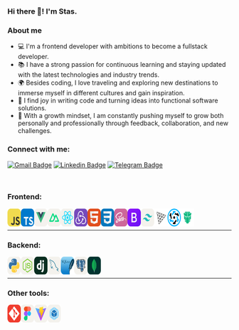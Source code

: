 ### Hi there 👋! I'm Stas.

### About me

- 💻 I'm a frontend developer with ambitions to become a fullstack developer.
- 📚 I have a strong passion for continuous learning and staying updated with the latest technologies and industry trends.
- 🌍 Besides coding, I love traveling and exploring new destinations to immerse myself in different cultures and gain inspiration.
- 🤩 I find joy in writing code and turning ideas into functional software solutions.
- 🤔 With a growth mindset, I am constantly pushing myself to grow both personally and professionally through feedback, collaboration, and new challenges.

### Connect with me:
[![Gmail Badge](https://img.shields.io/badge/-stanislavocunev1@gmail.com-c14438?style=flat-square&logo=Gmail&logoColor=white&link=mailto:stanislavocunev1@gmail.com)](mailto:stanislavocunev1@gmail.com)
 [![Linkedin Badge](https://img.shields.io/badge/-stanislavocunev-blue?style=flat-square&logo=Linkedin&logoColor=white&link=https://www.linkedin.com/in/stanislav-ocunev-203106238/)](https://www.linkedin.com/in/stanislav-ocunev-203106238/)
 [![Telegram Badge](https://img.shields.io/badge/-stanislavocunev-blue?style=flat-square&logo=Telegram&logoColor=white&link=https://t.me/ocunevstas)](https://t.me/ocunevstas)



<br />

### Frontend:


<img align="left" alt="JavaScript" width="30" height="40" src="icons-svg/js.svg" />
<img align="left" alt="TS" width="30" height="40" src="icons-svg/ts.svg" />
<img align="left" alt="Vue.js" width="30" height="40" src="icons-svg/vue.svg" />
<img align="left" alt="Nuxt.js" width="30" height="40" src="icons-svg/nuxtjs.svg" />
<img align="left" alt="React" width="30" height="40" src="icons-svg/react.svg" />
<img align="left" alt="Redux" width="30" height="40" src="icons-svg/redux.svg" />
<img align="left" alt="HTML" width="30"  height="40" src="icons-svg/html.svg" />
<img align="left" alt="CSS" width="30" height="40" src="icons-svg/css.svg" />
<img align="left" alt="Sass" width="30" height="40" src="icons-svg/sass.svg" />
<img align="left" alt="Bootstrap" width="30" height="40" src="icons-svg/boodstrap.svg" />
<img align="left" alt="Tailwind" width="30" height="40" src="icons-svg/tailwind.svg" />
<img align="left" alt="Three.js" width="30" height="40" src="icons-svg/threejs.svg" />
<img align="left" alt="Quasar" width="30" height="40" src="icons-svg/quasar.svg" />
<img align="left" alt="Primevue" width="30" height="40" src="icons-svg/primevue.svg" />

<br />
<br />


---
### Backend:

<img align="left" alt="Python" width="30" height="40" src="icons-svg/python.svg" />
<img align="left" alt="Node.js" width="30" height="40" src="icons-svg/nodejs.svg" />
<img align="left" alt="Django" width="30" height="40" src="icons-svg/django.svg" />
<img align="left" alt="MySQL" width="30" height="40" src="icons-svg/mysql.svg" />
<img align="left" alt="SQLite" width="30" height="40" src="icons-svg/sqllight.svg" />
<img align="left" alt="PostgreSQL" width="30" height="40" src="icons-svg/postgresql.svg" />
<img align="left" alt="MongoDB" width="30" height="40" src="icons-svg/mongodb.svg" />

<br />
<br  />

---
### Other tools:



<img align="left" alt="Git" width="30" height="40" src="icons-svg/git.svg" />
<img align="left" alt="Figma" width="30" height="40" src="icons-svg/figma.svg" />
<img align="left" alt="Vite" width="30" height="40" src="icons-svg/vite.svg" />
<img align="left" alt="Webpack" width="30" height="40" src="icons-svg/webpack.svg" />

[telegram]: https://t.me/pepperhotmsk
[linkedin]: https://www.linkedin.com/in/stanislav-ocunev-203106238/

